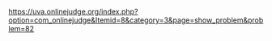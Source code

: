 https://uva.onlinejudge.org/index.php?option=com_onlinejudge&Itemid=8&category=3&page=show_problem&problem=82
